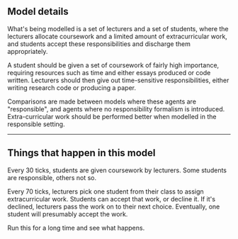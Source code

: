 ## Model details

What's being modelled is a set of lecturers and a set of students, where the lecturers allocate coursework and a limited amount of extracurricular work, and students accept these responsibilities and discharge them appropriately.

A student should be given a set of coursework of fairly high importance, requiring resources such as time and either essays produced or code written. Lecturers should then give out time-sensitive responsibilities, either writing research code or producing a paper.

Comparisons are made between models where these agents are "responsible", and agents where no responsibility formalism is introduced. Extra-curricular work should be performed better when modelled in the responsible setting.

---

## Things that happen in this model

Every 30 ticks, students are given coursework by lecturers. Some students are responsible, others not so.

Every 70 ticks, lecturers pick one student from their class to assign extracurricular work. Students can accept that work, or decline it. If it's declined, lecturers pass the work on to their next choice. Eventually, one student will presumably accept the work.

Run this for a long time and see what happens. 
